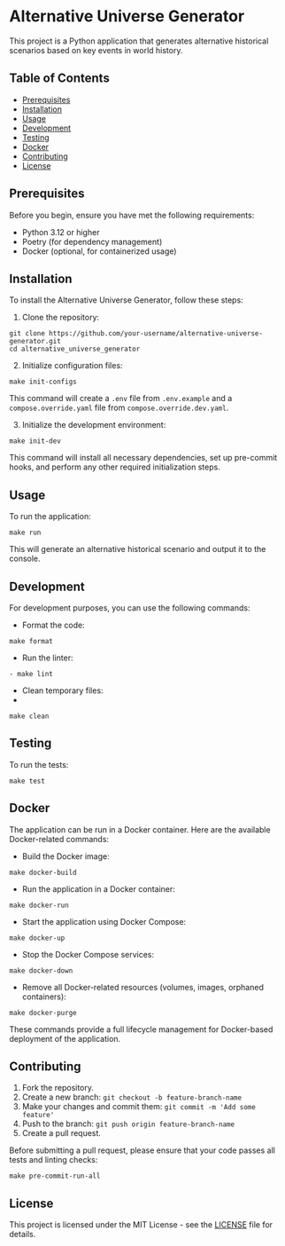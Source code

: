 # Alternative Universe Generator

This project is a Python application that generates alternative historical scenarios based on key events in world history.

## Table of Contents

- [Prerequisites](#prerequisites)
- [Installation](#installation)
- [Usage](#usage)
- [Development](#development)
- [Testing](#testing)
- [Docker](#docker)
- [Contributing](#contributing)
- [License](#license)

## Prerequisites

Before you begin, ensure you have met the following requirements:

- Python 3.12 or higher
- Poetry (for dependency management)
- Docker (optional, for containerized usage)

## Installation

To install the Alternative Universe Generator, follow these steps:

1. Clone the repository:

```
git clone https://github.com/your-username/alternative-universe-generator.git
cd alternative_universe_generator
```

2. Initialize configuration files:

```
make init-configs
```

This command will create a `.env` file from `.env.example` and a `compose.override.yaml` file from `compose.override.dev.yaml`.


3. Initialize the development environment:

```
make init-dev
```

This command will install all necessary dependencies, set up pre-commit hooks, and perform any other required initialization steps.

## Usage

To run the application:

```
make run
```

This will generate an alternative historical scenario and output it to the console.

## Development

For development purposes, you can use the following commands:

- Format the code:

```
make format
```

- Run the linter:

```
- make lint
```

- Clean temporary files:
-
```
make clean
```

## Testing

To run the tests:
```
make test
```

## Docker

The application can be run in a Docker container. Here are the available Docker-related commands:

- Build the Docker image:

```
make docker-build
```

- Run the application in a Docker container:

```
make docker-run
```

- Start the application using Docker Compose:

```
make docker-up
```

- Stop the Docker Compose services:

```
make docker-down
```

- Remove all Docker-related resources (volumes, images, orphaned containers):

```
make docker-purge

```

These commands provide a full lifecycle management for Docker-based deployment of the application.

## Contributing

1. Fork the repository.
2. Create a new branch: `git checkout -b feature-branch-name`
3. Make your changes and commit them: `git commit -m 'Add some feature'`
4. Push to the branch: `git push origin feature-branch-name`
5. Create a pull request.

Before submitting a pull request, please ensure that your code passes all tests and linting checks:

```
make pre-commit-run-all
```

## License

This project is licensed under the MIT License - see the [LICENSE](LICENSE) file for details.

